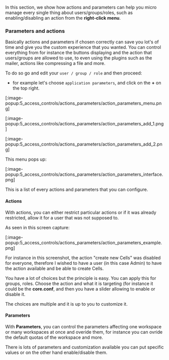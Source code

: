 In this section, we show how actions and parameters can help you micro manage every single thing about users/groups/roles, such as enabling/disabling an action from the **right-click menu**.

### Parameters and actions

Basically actions and parameters if chosen correctly can save you lot's of time and give you the custom experience that you wanted. You can control everything from for instance the buttons displaying and the action that users/groups are allowed to use, to even using the plugins such as the mailer, actions like compressing a file and more.

To do so go and edit your `user / group / role` and then proceed:

- for example let's choose `application parameters`, and click on the **+** on the top right.

[:image-popup:5_access_controls/actions_parameters/action_parameters_menu.png]

[:image-popup:5_access_controls/actions_parameters/action_parameters_add_1.png]

[:image-popup:5_access_controls/actions_parameters/action_parameters_add_2.png]

This menu pops up:

[:image-popup:5_access_controls/actions_parameters/action_parameters_interface.png]

This is a list of every actions and parameters that you can configure.

#### Actions

With actions, you can either restrict particular actions or if it was already restricted, allow it for a user that was not supposed to.

As seen in this screen capture:

[:image-popup:5_access_controls/actions_parameters/action_parameters_example.png]

For instance in this screenshot, the action "create new Cells" was disabled for everyone, therefore I wished to have a user (in this case Admin) to have the action available and be able to create Cells.

You have a lot of choices but the principle is easy.
You can apply this for groups, roles. 
Choose the action and what it is targeting (for instance it could be the **core.conf**, and then you have a slider allowing to enable or disable it.

The choices are multiple and it is up to you to customize it.

#### Parameters

With **Parameters**, you can control the parameters affecting one workspace or many workspaces at once and overide them, for instance you can ovride the default quotas of the workspace and more.

There is lots of parameters and customization available you can put specific values or on the other hand enable/disable them.
